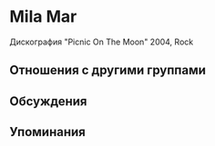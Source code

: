 # Mila Mar

Дискография
"Picnic On The Moon" 2004, Rock

## Отношения с другими группами


## Обсуждения


## Упоминания

